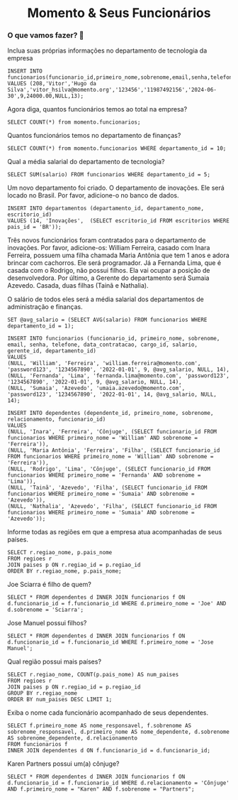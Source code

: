 <h1 align='center'>Momento & Seus Funcionários</h1>

<h3>O que vamos fazer? 🎲</h3>

<p>Inclua suas próprias informações no departamento de tecnologia da empresa</p>

```
INSERT INTO funcionarios(funcionario_id,primeiro_nome,sobrenome,email,senha,telefone,data_contratacao,cargo_id,salario,gerente_id,departamento_id) 
VALUES (208,'Vitor','Hugo da Silva','vitor_hsilva@momento.org','123456','11987492156','2024-06-30',9,24000.00,NULL,13);
```

<p>Agora diga, quantos funcionários temos ao total na empresa? </p>

```
SELECT COUNT(*) from momento.funcionarios;
```

<p>Quantos funcionários temos no departamento de finanças?</p>

```
SELECT COUNT(*) from momento.funcionarios WHERE departamento_id = 10;
```

<p>Qual a média salarial do departamento de tecnologia?</p>

```
SELECT SUM(salario) FROM funcionarios WHERE departamento_id = 5;
```

<p>Um novo departamento foi criado. O departamento de inovações. 
Ele será locado no Brasil. Por favor, adicione-o no banco de dados.</p>

```
INSERT INTO departamentos (departamento_id, departamento_nome, escritorio_id)
VALUES (14, 'Inovações',  (SELECT escritorio_id FROM escritorios WHERE pais_id = 'BR'));
```

<p>Três novos funcionários foram contratados para o departamento de inovações. 
Por favor, adicione-os: William Ferreira, casado com Inara Ferreira, 
possuem uma filha chamada Maria Antônia que tem 1 anos e adora brincar com cachorros. 
Ele será programador.
Já a Fernanda Lima, que é casada com o Rodrigo, não possui filhos. 
Ela vai ocupar a posição de desenvolvedora.  
Por último, a Gerente do departamento será Sumaia Azevedo. 
Casada, duas filhas (Tainã e Nathalia).

O salário de todos eles será a média salarial dos departamentos de administração e finanças.</p>

```
SET @avg_salario = (SELECT AVG(salario) FROM funcionarios WHERE departamento_id = 1);

INSERT INTO funcionarios (funcionario_id, primeiro_nome, sobrenome, email, senha, telefone, data_contratacao, cargo_id, salario, gerente_id, departamento_id)
VALUES 
(NULL, 'William', 'Ferreira', 'william.ferreira@momento.com', 'password123', '1234567890', '2022-01-01', 9, @avg_salario, NULL, 14),
(NULL, 'Fernanda', 'Lima', 'fernanda.lima@momento.com', 'password123', '1234567890', '2022-01-01', 9, @avg_salario, NULL, 14),
(NULL, 'Sumaia', 'Azevedo', 'umaia.azevedo@momento.com', 'password123', '1234567890', '2022-01-01', 14, @avg_salario, NULL, 14);

INSERT INTO dependentes (dependente_id, primeiro_nome, sobrenome, relacionamento, funcionario_id)
VALUES 
(NULL, 'Inara', 'Ferreira', 'Cônjuge', (SELECT funcionario_id FROM funcionarios WHERE primeiro_nome = 'William' AND sobrenome = 'Ferreira')),
(NULL, 'Maria Antônia', 'Ferreira', 'Filha', (SELECT funcionario_id FROM funcionarios WHERE primeiro_nome = 'William' AND sobrenome = 'Ferreira')),
(NULL, 'Rodrigo', 'Lima', 'Cônjuge', (SELECT funcionario_id FROM funcionarios WHERE primeiro_nome = 'Fernanda' AND sobrenome = 'Lima')),
(NULL, 'Tainã', 'Azevedo', 'Filha', (SELECT funcionario_id FROM funcionarios WHERE primeiro_nome = 'Sumaia' AND sobrenome = 'Azevedo')),
(NULL, 'Nathalia', 'Azevedo', 'Filha', (SELECT funcionario_id FROM funcionarios WHERE primeiro_nome = 'Sumaia' AND sobrenome = 'Azevedo'));

```

<p>Informe todas as regiões em que a empresa atua acompanhadas de seus países.</p>

```
SELECT r.regiao_nome, p.pais_nome
FROM regioes r
JOIN paises p ON r.regiao_id = p.regiao_id
ORDER BY r.regiao_nome, p.pais_nome;

```

<p>Joe Sciarra é filho de quem?</p>

```
SELECT * FROM dependentes d INNER JOIN funcionarios f ON d.funcionario_id = f.funcionario_id WHERE d.primeiro_nome = 'Joe' AND d.sobrenome = 'Sciarra';
```

<p>Jose Manuel possui filhos?</p>

```
SELECT * FROM dependentes d INNER JOIN funcionarios f ON d.funcionario_id = f.funcionario_id WHERE f.primeiro_nome = 'Jose Manuel';
```

<p>Qual região possui mais países?</p>

```
SELECT r.regiao_nome, COUNT(p.pais_nome) AS num_paises
FROM regioes r
JOIN paises p ON r.regiao_id = p.regiao_id
GROUP BY r.regiao_nome
ORDER BY num_paises DESC LIMIT 1;

```

<p>Exiba o nome cada funcionário acompanhado de seus dependentes.</p>

```
SELECT f.primeiro_nome AS nome_responsavel, f.sobrenome AS sobrenome_responsavel, d.primeiro_nome AS nome_dependente, d.sobrenome AS sobrenome_dependente, d.relacionamento
FROM funcionarios f
INNER JOIN dependentes d ON f.funcionario_id = d.funcionario_id;
```

<p>Karen Partners possui um(a) cônjuge?</p>

```
SELECT * FROM dependentes d INNER JOIN funcionarios f ON d.funcionario_id = f.funcionario_id WHERE d.relacionamento = 'Cônjuge' AND f.primeiro_nome = "Karen" AND f.sobrenome = "Partners";
```

